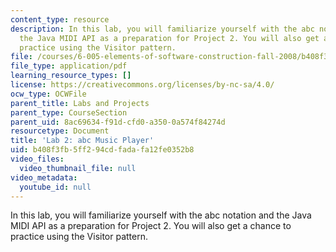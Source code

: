 ```yaml
---
content_type: resource
description: In this lab, you will familiarize yourself with the abc notation and
  the Java MIDI API as a preparation for Project 2. You will also get a chance to
  practice using the Visitor pattern.
file: /courses/6-005-elements-of-software-construction-fall-2008/b408f3fb5ff294cdfadafa12fe0352b8_MIT6_005f08_project02_lab.pdf
file_type: application/pdf
learning_resource_types: []
license: https://creativecommons.org/licenses/by-nc-sa/4.0/
ocw_type: OCWFile
parent_title: Labs and Projects
parent_type: CourseSection
parent_uid: 8ac69634-f91d-cfd0-a350-0a574f84274d
resourcetype: Document
title: 'Lab 2: abc Music Player'
uid: b408f3fb-5ff2-94cd-fada-fa12fe0352b8
video_files:
  video_thumbnail_file: null
video_metadata:
  youtube_id: null
---
```

In this lab, you will familiarize yourself with the abc notation and the Java MIDI API as a preparation for Project 2. You will also get a chance to practice using the Visitor pattern.